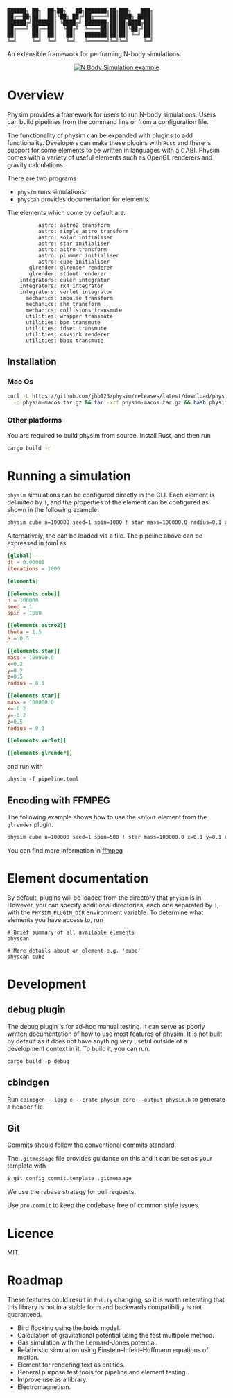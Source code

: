 ```
██████╗ ██╗  ██╗██╗   ██╗███████╗██╗███╗   ███╗
██╔══██╗██║  ██║╚██╗ ██╔╝██╔════╝██║████╗ ████║
██████╔╝███████║ ╚████╔╝ ███████╗██║██╔████╔██║
██╔═══╝ ██╔══██║  ╚██╔╝  ╚════██║██║██║╚██╔╝██║
██║     ██║  ██║   ██║   ███████║██║██║ ╚═╝ ██║
╚═╝     ╚═╝  ╚═╝   ╚═╝   ╚══════╝╚═╝╚═╝     ╚═╝
```
An extensible framework for performing N-body simulations.

<p align="center">
  <a href="https://www.youtube.com/watch?v=csHEy_l4Nsg">
    <img src="https://img.youtube.com/vi/csHEy_l4Nsg/0.jpg" alt="N Body Simulation example" />
  </a>
</p>

# Overview
Physim provides a framework for users to run N-body simulations. Users can build pipelines from the command line or from a configuration file. 

The functionality of physim can be expanded with plugins to add functionality. Developers can make these plugins with `Rust` and there is support for some elements to be written in languages with a `C` ABI. Physim comes with a variety of useful elements such as OpenGL renderers and gravity calculations.

There are two programs
 - `physim` runs simulations.
 - `physcan` provides documentation for elements.
  
The elements which come by default are:
```
          astro: astro2 transform
          astro: simple_astro transform
          astro: solar initialiser
          astro: star initialiser
          astro: astro transform
          astro: plummer initialiser
          astro: cube initialiser
       glrender: glrender renderer
       glrender: stdout renderer
    integrators: euler integrator
    integrators: rk4 integrator
    integrators: verlet integrator
      mechanics: impulse transform
      mechanics: shm transform
      mechanics: collisions transmute
      utilities: wrapper transmute
      utilities: bpm transmute
      utilities: idset transmute
      utilities: csvsink renderer
      utilities: bbox transmute
```

## Installation
### Mac Os
```bash
curl -L https://github.com/jhb123/physim/releases/latest/download/physim-macos.tar.gz \
  -o physim-macos.tar.gz && tar -xzf physim-macos.tar.gz && bash physim-macos/install.sh
```
### Other platforms
You are required to build physim from source. Install Rust, and then run
```bash
cargo build -r
```
# Running a simulation
`physim` simulations can be configured directly in the CLI. Each element is delimited by `!`, and the properties of the element can be configured as shown in the following example:

```bash
physim cube n=100000 seed=1 spin=1000 ! star mass=100000.0 radius=0.1 z=0.5 x=0.2 y=0.2 ! star mass=100000.0 radius=0.1 z=0.5 x=-0.2 y=-0.2 ! astro2 theta=1.5 e=0.5 ! verlet ! glrender ! global dt=0.00001 iterations=10000
```
Alternatively, the can be loaded via a file. The pipeline above can be expressed in toml as 

```toml
[global]
dt = 0.00001
iterations = 1000

[elements]

[[elements.cube]]
n = 100000
seed = 1
spin = 1000

[[elements.astro2]]
theta = 1.5
e = 0.5

[[elements.star]]
mass = 100000.0
x=0.2
y=0.2
z=0.5
radius = 0.1

[[elements.star]]
mass = 100000.0
x=-0.2
y=-0.2
z=0.5
radius = 0.1

[[elements.verlet]]

[[elements.glrender]]
```
and run with
```
physim -f pipeline.toml
```
## Encoding with FFMPEG
The following example shows how to use the `stdout` element from the `glrender` plugin.
```bash
physim cube n=100000 seed=1 spin=500 ! star mass=100000.0 x=0.1 y=0.1 radius=0.1 z=0.5 ! star mass=100000.0 x=-0.1 y=-0.1 radius=0.1 z=0.5 ! star mass=100000.0 x=-0.1 y=0.1 z=0.5 ! star mass=100000 x=0.1 y=-0.1 z=0.5 ! astro theta=1.3 ! verlet ! stdout zoom=1.5 resolution=1080p ! global iterations=10 | ffmpeg -y -f rawvideo -pixel_format rgba -video_size 1920x1080 -framerate 60 -i pipe:0 -vf "scale=in_range=full:out_range=full,format=yuv420p10le" -c:v libx265 -preset slow -pix_fmt yuv420p10le output.mp4
```
You can find more information in [ffmpeg](ffmpeg.md)

# Element documentation

By default, plugins will be loaded from the directory that `physim` is in. However, you can specify additional directories, each one separated by `:`, with the `PHYSIM_PLUGIN_DIR` environment variable. To determine what elements you have access to, run
```
# Brief summary of all available elements
physcan

# More details about an element e.g. 'cube'
physcan cube
```

# Development

## debug plugin

The debug plugin is for ad-hoc manual testing. It can serve as poorly written documentation of how to use most features of
physim. It is not built by default as it does not have anything very useful outside of a development context in it. 
To build it, you can run.
```
cargo build -p debug
```

## cbindgen

Run `cbindgen --lang c --crate physim-core --output physim.h` to generate a header file.

## Git

Commits should follow the [conventional commits
standard](https://www.conventionalcommits.org/en/v1.0.0/#summary).

The `.gitmessage` file provides guidance on this and it can be set
as your template with 
```bash
$ git config commit.template .gitmessage
```

We use the rebase strategy for pull requests.

Use `pre-commit` to keep the codebase free of common style issues. 


# Licence
MIT.

# Roadmap

These features could result in `Entity` changing, so it is worth reiterating that this library is not in a stable form and backwards compatibility is not guaranteed.

- Bird flocking using the boids model.
- Calculation of gravitational potential using the fast multipole method.
- Gas simulation with the Lennard-Jones potential.
- Relativistic simulation using Einstein–Infeld–Hoffmann equations of motion.
- Element for rendering text as entities.
- General purpose test tools for pipeline and element testing.
- Improve use as a library.
- Electromagnetism.
